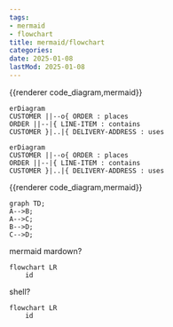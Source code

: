 ```yaml
---
tags:
- mermaid
- flowchart
title: mermaid/flowchart
categories:
date: 2025-01-08
lastMod: 2025-01-08
---
```









{{renderer code_diagram,mermaid}}

```mermaid
erDiagram
CUSTOMER ||--o{ ORDER : places
ORDER ||--|{ LINE-ITEM : contains
CUSTOMER }|..|{ DELIVERY-ADDRESS : uses
```



```mermaid
erDiagram
CUSTOMER ||--o{ ORDER : places
ORDER ||--|{ LINE-ITEM : contains
CUSTOMER }|..|{ DELIVERY-ADDRESS : uses
```







{{renderer code_diagram,mermaid}}

```mermaid
graph TD;
A-->B;
A-->C;
B-->D;
C-->D;
```



mermaid mardown?

```mermaid
flowchart LR
    id
```



shell?

```shell
flowchart LR
    id
```
